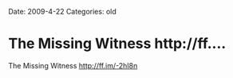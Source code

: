 Date: 2009-4-22
Categories: old

# The Missing Witness http://ff....

The Missing Witness <a href="http://ff.im/-2hI8n" rel="nofollow">http://ff.im/-2hI8n</a>
